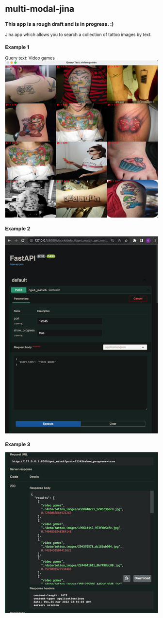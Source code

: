 # multi-modal-jina

### This app is a rough draft and is in progress. :)
Jina app which allows you to search a collection of tattoo images by text. 

### Example 1
Query text: Video games
![video_games_query](docs/usage/video_games.jpg)

### Example 2
![fapi1](docs/usage/jina_fapi1.jpg)

### Example 3
![fapi2](docs/usage/jina_fapi2.jpg)
